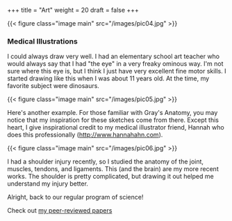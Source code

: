 +++
title = "Art"
weight = 20
draft = false
+++

{{< figure class="image main" src="/images/pic04.jpg" >}}
### Medical Illustrations
I could always draw very well.  I had an elementary school art teacher who would always say that I had "the eye" in a very freaky ominous way.  I'm not sure where this eye is, but I think I just have very excellent fine motor skills.  I started drawing like this when I was about 11 years old.  At the time, my favorite subject were dinosaurs.

{{< figure class="image main" src="/images/pic05.jpg" >}}

Here's another example. For those familiar with Gray's Anatomy, you may notice that my inspiration for these sketches come from there.  Except this heart, I give inspirational credit to my medical illustrator friend, Hannah who does this professionally (http://www.hannahahn.com).

{{< figure class="image main" src="/images/pic06.jpg" >}}

I had a shoulder injury recently, so I studied the anatomy of the joint, muscles, tendons, and ligaments.  This (and the brain) are my more recent works.  The shoulder is pretty complicated, but drawing it out helped me understand my injury better.

Alright, back to our regular program of science!

Check out [my peer-reviewed papers](#about)